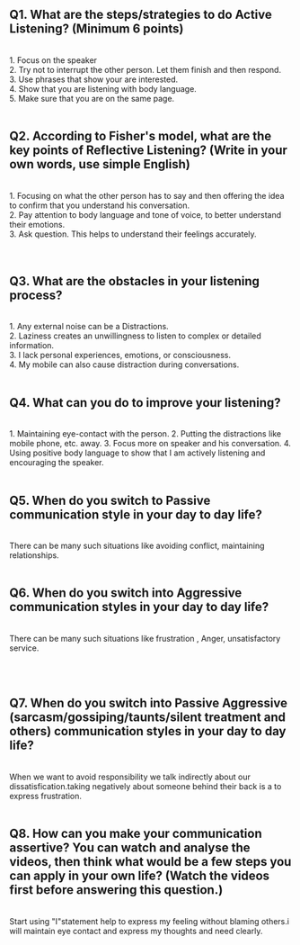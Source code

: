 ## Q1. What are the steps/strategies to do Active Listening? (Minimum 6 points)
<br>
1. Focus on the speaker<br> 
2. Try not to interrupt the other person. Let them finish and then respond.<br>
3. Use phrases that show your are interested.<br>
4. Show that you are listening with body language.<br>
5. Make sure that you are on the same page.<br><br>

## Q2. According to Fisher's model, what are the key points of Reflective Listening? (Write in your own words, use simple English)
<br>
1. Focusing on what the other person has to say and then offering the idea to confirm that you understand his conversation.<br>
2. Pay attention to body language and tone of voice, to better understand their emotions.<br>
3. Ask question. This helps to understand their feelings accurately.<br>
<br><br>

## Q3. What are the obstacles in your listening process?
<br>
 1. Any external noise can be a Distractions.<br>
 2. Laziness creates an unwillingness to listen to complex or detailed information. <br>
 3. I lack personal experiences, emotions, or consciousness.<br>
 4. My mobile can also cause distraction during conversations.<br><br>
 
## Q4. What can you do to improve your listening? 
<br>
1. Maintaining eye-contact with the person.
2. Putting the distractions like mobile phone, etc. away.
3. Focus more on speaker and his conversation.
4. Using positive body language to show that I am actively listening and encouraging the speaker.<br><br>

## Q5. When do you switch to Passive communication style in your day to day life?
<br>
There can be many such situations like avoiding conflict, maintaining relationships.
<br><br>

## Q6. When do you switch into Aggressive communication styles in your day to day life?
<br>
 There can be many such situations like frustration , Anger, unsatisfactory service. <br>

<br><br>

## Q7. When do you switch into Passive Aggressive (sarcasm/gossiping/taunts/silent treatment and others) communication styles in your day to day life?
<br>
When we want to avoid responsibility we talk indirectly about our dissatisfication.taking negatively about someone behind their back is a to express frustration.
<br><br>

## Q8. How can you make your communication assertive? You can watch and analyse the videos, then think what would be a few steps you can apply in your own life? (Watch the videos first before answering this question.)
<br>
Start using "I"statement help to express my feeling without blaming others.i will maintain eye contact and express my thoughts and need clearly.

